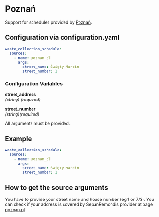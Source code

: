 # Poznań

Support for schedules provided by [Poznań](https://poznan.pl).

## Configuration via configuration.yaml

```yaml
waste_collection_schedule:
  sources:
    - name: poznan_pl
      args:
        street_name: Święty Marcin
        street_number: 1
```

### Configuration Variables

**street_address**  
*(string) (required)*

**street_number**  
*(string)(required)*

All arguments must be provided.

## Example

```yaml
waste_collection_schedule:
  sources:
    - name: poznan_pl
      args:
        street_name: Święty Marcin
        street_number: 1
```

## How to get the source arguments

You have to provide your street name and house number (eg 1 or 7/3).
You can check if your address is covered by SepanRemondis provider at page [poznan.pl](https://www.poznan.pl/mim/odpady/harmonogramy.html)
